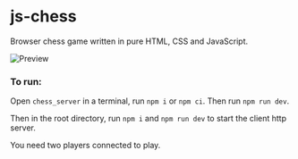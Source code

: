 # js-chess
Browser chess game written in pure HTML, CSS and JavaScript.

![Preview](https://i.imgur.com/jdEEk2x.jpeg)

### To run:

Open ```chess_server``` in a terminal, run ```npm i``` or ```npm ci```.
Then run ```npm run dev```.

Then in the root directory, run ```npm i``` and ```npm run dev``` to start the client http server.

You need two players connected to play.
